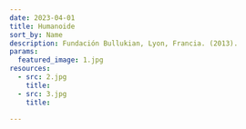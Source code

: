 ```yaml
---
date: 2023-04-01
title: Humanoide
sort_by: Name
description: Fundación Bullukian, Lyon, Francia. (2013).
params:
  featured_image: 1.jpg
resources:
  - src: 2.jpg
    title: 
  - src: 3.jpg
    title:

---
```

